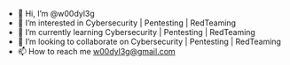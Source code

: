 - 👋 Hi, I’m @w00dyl3g
- 👀 I’m interested in Cybersecurity | Pentesting | RedTeaming
- 🌱 I’m currently learning Cybersecurity | Pentesting | RedTeaming
- 💞️ I’m looking to collaborate on Cybersecurity | Pentesting | RedTeaming
- 📫 How to reach me w00dyl3g@gmail.com

<!---
w00dyl3g/w00dyl3g is a ✨ special ✨ repository because its `README.md` (this file) appears on your GitHub profile.
You can click the Preview link to take a look at your changes.
--->

